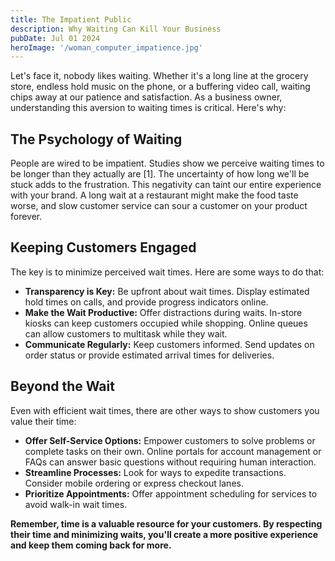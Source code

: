 ```yaml
---
title: The Impatient Public
description: Why Waiting Can Kill Your Business
pubDate: Jul 01 2024
heroImage: '/woman_computer_impatience.jpg'
---
```


Let's face it, nobody likes waiting. Whether it's a long line at the grocery store, endless hold music on the phone, or a buffering video call, waiting chips away at our patience and satisfaction. As a business owner, understanding this aversion to waiting times is critical. Here's why:

## The Psychology of Waiting

People are wired to be impatient. Studies show we perceive waiting times to be longer than they actually are [1]. The uncertainty of how long we'll be stuck adds to the frustration. This negativity can taint our entire experience with your brand. A long wait at a restaurant might make the food taste worse, and slow customer service can sour a customer on your product forever.

## Keeping Customers Engaged

The key is to minimize perceived wait times. Here are some ways to do that:

- __Transparency is Key:__ Be upfront about wait times. Display estimated hold times on calls, and provide progress indicators online.
- __Make the Wait Productive:__ Offer distractions during waits. In-store kiosks can keep customers occupied while shopping. Online queues can allow customers to multitask while they wait.
- __Communicate Regularly:__ Keep customers informed. Send updates on order status or provide estimated arrival times for deliveries.

## Beyond the Wait

Even with efficient wait times, there are other ways to show customers you value their time:

- __Offer Self-Service Options:__ Empower customers to solve problems or complete tasks on their own. Online portals for account management or FAQs can answer basic questions without requiring human interaction.
- __Streamline Processes:__ Look for ways to expedite transactions. Consider mobile ordering or express checkout lanes.
- __Prioritize Appointments:__ Offer appointment scheduling for services to avoid walk-in wait times.

__Remember, time is a valuable resource for your customers. By respecting their time and minimizing waits, you'll create a more positive experience and keep them coming back for more.__